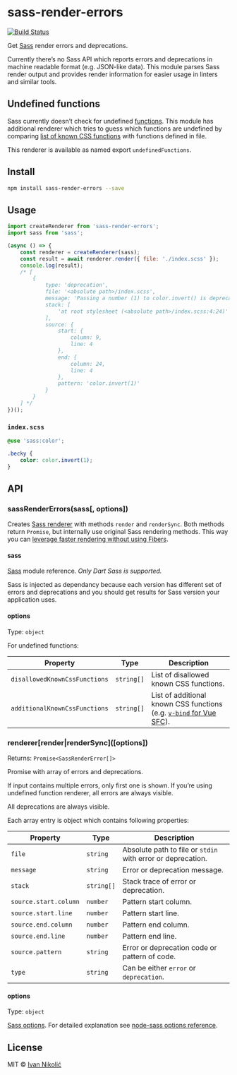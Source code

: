 # sass-render-errors

[![Build Status][ci-img]][ci]

Get [Sass][dart-sass] render errors and deprecations.

Currently there’s no Sass API which reports errors and deprecations in machine
readable format (e.g. JSON-like data). This module parses Sass render output and
provides render information for easier usage in linters and similar tools.

## Undefined functions

Sass currently doesn’t check for undefined
[functions](https://sass-lang.com/documentation/at-rules/function). This module
has additional renderer which tries to guess which functions are undefined by
comparing
[list of known CSS functions](https://github.com/niksy/css-functions-list) with
functions defined in file.

This renderer is available as named export `undefinedFunctions`.

## Install

```sh
npm install sass-render-errors --save
```

## Usage

```js
import createRenderer from 'sass-render-errors';
import sass from 'sass';

(async () => {
	const renderer = createRenderer(sass);
	const result = await renderer.render({ file: './index.scss' });
	console.log(result);
	/* [
		{
			type: 'deprecation',
			file: '<absolute path>/index.scss',
			message: 'Passing a number (1) to color.invert() is deprecated. Recommendation: invert(1).',
			stack: [
				'at root stylesheet (<absolute path>/index.scss:4:24)'
			],
			source: {
				start: {
					column: 9,
					line: 4
				},
				end: {
					column: 24,
					line: 4
				},
				pattern: 'color.invert(1)'
			}
		}
	] */
})();
```

### `index.scss`

```scss
@use 'sass:color';

.becky {
	color: color.invert(1);
}
```

## API

### sassRenderErrors(sass[, options])

Creates [Sass renderer](#renderer) with methods `render` and `renderSync`. Both
methods return `Promise`, but internally use original Sass rendering methods.
This way you can
[leverage faster rendering without using Fibers](https://github.com/sass/dart-sass#javascript-api).

#### sass

[Sass][dart-sass] module reference. _Only Dart Sass is supported._

Sass is injected as dependancy because each version has different set of errors
and deprecations and you should get results for Sass version your application
uses.

#### options

Type: `object`

For undefined functions:

| Property                      | Type       | Description                                                                                                                      |
| ----------------------------- | ---------- | -------------------------------------------------------------------------------------------------------------------------------- |
| `disallowedKnownCssFunctions` | `string[]` | List of disallowed known CSS functions.                                                                                          |
| `additionalKnownCssFunctions` | `string[]` | List of additional known CSS functions (e.g. [`v-bind` for Vue SFC](https://vuejs.org/api/sfc-css-features.html#v-bind-in-css)). |

### renderer\[render|renderSync\]([options])<a name="renderer" />

Returns: `Promise<SassRenderError[]>`

Promise with array of errors and deprecations.

If input contains multiple errors, only first one is shown. If you’re using
undefined function renderer, all errors are always visible.

All deprecations are always visible.

Each array entry is object which contains following properties:

| Property              | Type       | Description                                                 |
| --------------------- | ---------- | ----------------------------------------------------------- |
| `file`                | `string`   | Absolute path to file or `stdin` with error or deprecation. |
| `message`             | `string`   | Error or deprecation message.                               |
| `stack`               | `string[]` | Stack trace of error or deprecation.                        |
| `source.start.column` | `number`   | Pattern start column.                                       |
| `source.start.line`   | `number`   | Pattern start line.                                         |
| `source.end.column`   | `number`   | Pattern end column.                                         |
| `source.end.line`     | `number`   | Pattern end line.                                           |
| `source.pattern`      | `string`   | Error or deprecation code or pattern of code.               |
| `type`                | `string`   | Can be either `error` or `deprecation`.                     |

#### options

Type: `object`

[Sass options](https://github.com/sass/dart-sass#javascript-api). For detailed
explanation see [node-sass options
reference](https://github.com/sass/node-sass#options).

## License

MIT © [Ivan Nikolić](http://ivannikolic.com)

<!-- prettier-ignore-start -->

[ci]: https://github.com/niksy/sass-render-errors/actions?query=workflow%3ACI
[ci-img]: https://github.com/niksy/sass-render-errors/workflows/CI/badge.svg?branch=master
[dart-sass]: https://github.com/sass/dart-sass

<!-- prettier-ignore-end -->
